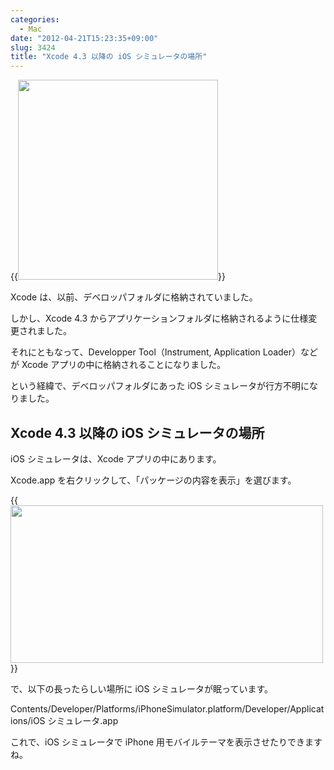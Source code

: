 ```yaml
---
categories:
  - Mac
date: "2012-04-21T15:23:35+09:00"
slug: 3424
title: "Xcode 4.3 以降の iOS シミュレータの場所"
---
```


{{<img alt="" src="/images/2012/04/3424_1.png" width="320" height="320">}}

Xcode は、以前、デベロッパフォルダに格納されていました。

しかし、Xcode 4.3 からアプリケーションフォルダに格納されるように仕様変更されました。

それにともなって、Developper Tool（Instrument, Application Loader）などが Xcode アプリの中に格納されることになりました。

という経緯で、デベロッパフォルダにあった iOS シミュレータが行方不明になりました。

## Xcode 4.3 以降の iOS シミュレータの場所

iOS シミュレータは、Xcode アプリの中にあります。

Xcode.app を右クリックして、「パッケージの内容を表示」を選びます。

{{<img alt="" src="/images/2012/04/3424_2.png" width="500" height="252">}}

で、以下の長ったらしい場所に iOS シミュレータが眠っています。

Contents/Developer/Platforms/iPhoneSimulator.platform/Developer/Applications/iOS シミュレータ.app

これで、iOS シミュレータで iPhone 用モバイルテーマを表示させたりできますね。
